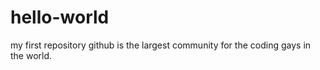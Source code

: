 # hello-world
my first repository
github is the largest community for the coding gays in the world.
